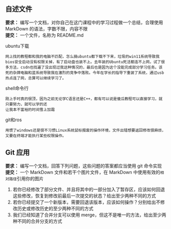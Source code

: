 ## 自述文件

**要求：** 编写一个文档，对你自己在这门课程中的学习过程做一个总结，合理使用 MarkDown 的语法，字数不限，内容不限  
**提交：** 一个文件，名称为 README.md

ubuntu下载

    网上找的教程都和我的电脑不匹配，怎么搞ubuntu都下载不下来，垃圾的win11系统导致我bios安全启动没有权限关掉，有了启动盘也装不上。去年装的Ubuntu死活都连不上网，试了很多方法，csdn也找遍了没出现过我这种情况的，最后也是因为这个没能完成部分学习任务。该死的杂牌电脑和蓝系统导致我在激烈的竞争中落败。今年在学长的指导下重装了系统，通过usb热点连了网，总算可以继续学习了。


shell命令行

    刚上手时真的很顶，因为之前无论学C语言还是C++，都有可以说是傻瓜教程可以直接学习，就只要努力，就可以学的还
    让我本不富裕的时间雪上加霜

git和ros

    用惯了windows还是很不习惯Linux系统鼠标报废的操作环境，文件出错想要返回修改很麻烦，又要在终端才能执行某些权限操作。





## Git 应用

**要求：** 编写一个文档，回答下列问题，这些问题的答案都应当使用 git 命令实现  
**提交：** 一个 MarkDown 文件和若干个图片文件，在 MarkDown 中使用有效的`相对路径`引用你的图片

1. 若你已经修改了部分文件、并且将其中的一部分加入了暂存区，应该如何回退这些修改，恢复到修改前最后一次提交的状态？给出至少两种不同的方式
1. 若你已经提交了一个新版本，需要回退该版本，应该如何操作？分别给出不修改历史或修改历史的至少两种不同的方式
1. 我们已经知道了合并分支可以使用 merge，但这不是唯一的方法，给出至少两种不同的合并分支的方式
